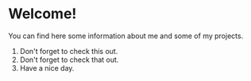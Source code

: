 # Welcome!

You can find here some information about me and some of my projects.
1. Don't forget to check this out.
2. Don't forget to check that out.
3. Have a nice day.
